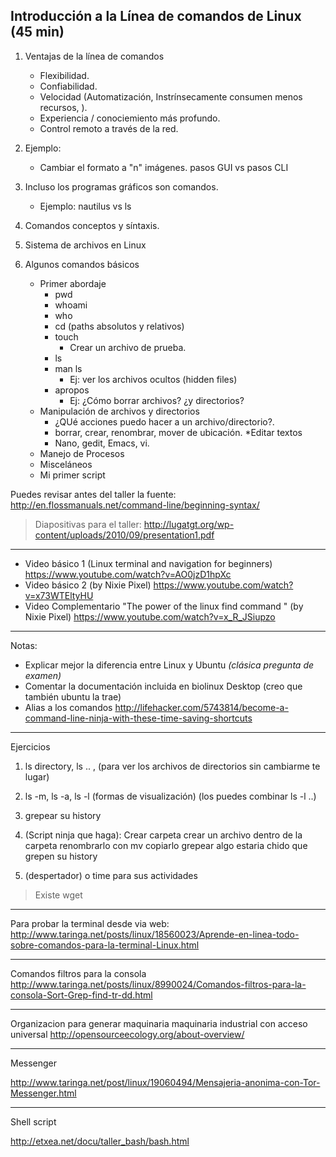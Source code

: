 


## Introducción a la Línea de comandos de Linux (45 min)

1. Ventajas de la línea de comandos
   * Flexibilidad.
   * Confiabilidad.
   * Velocidad (Automatización, Instrínsecamente consumen menos recursos, ).
   * Experiencia / conociemiento más profundo.
   * Control remoto a través de la red.
2. Ejemplo:
    * Cambiar el formato a "n"  imágenes.  pasos GUI vs pasos CLI
3. Incluso los programas gráficos son comandos.
    * Ejemplo: nautilus vs ls
4. Comandos conceptos y síntaxis.
5. Sistema de archivos en Linux

6. Algunos comandos básicos
    * Primer abordaje
        * pwd
        * whoami
        * who
        * cd  (paths absolutos y relativos) 
        * touch 
          * Crear un archivo de prueba.   
        * ls
        * man ls
          * Ej: ver los archivos ocultos (hidden files)
        * apropos
          * Ej: ¿Cómo borrar archivos? ¿y directorios?   
    * Manipulación de archivos y directorios
        * ¿QUé acciones puedo hacer a un archivo/directorio?.
        * borrar, crear, renombrar, mover de ubicación.
    *Editar textos
      * Nano, gedit, Emacs, vi.
    * Manejo de Procesos
    * Misceláneos
    * Mi primer script

Puedes revisar antes del taller la fuente:
http://en.flossmanuals.net/command-line/beginning-syntax/

> Diapositivas para el taller:
http://lugatgt.org/wp-content/uploads/2010/09/presentation1.pdf

***

* Video básico 1 (Linux terminal and navigation for beginners) https://www.youtube.com/watch?v=AO0jzD1hpXc
* Video básico 2 (by Nixie Pixel) https://www.youtube.com/watch?v=x73WTEltyHU
* Video Complementario "The power of the linux find command " (by Nixie Pixel)
https://www.youtube.com/watch?v=x_R_JSiupzo


***
Notas:
* Explicar mejor la diferencia entre Linux y Ubuntu *(clásica pregunta de examen)*
* Comentar la documentación incluida en biolinux Desktop (creo que también ubuntu la trae)
* Alias a los comandos http://lifehacker.com/5743814/become-a-command-line-ninja-with-these-time-saving-shortcuts
***
Ejercicios

1. ls directory, ls .. , 
   (para ver los archivos de directorios sin cambiarme te lugar)
2. ls -m, ls -a, ls -l (formas de visualización)
(los puedes combinar ls -l ..)

3. grepear su history

4. (Script ninja que haga):
Crear carpeta
crear un archivo dentro de la carpeta
renombrarlo con mv
copiarlo
grepear algo
 estaria chido que grepen su history

5. (despertador) o time para sus actividades 

> Existe wget

***

Para probar la terminal desde via web:
http://www.taringa.net/posts/linux/18560023/Aprende-en-linea-todo-sobre-comandos-para-la-terminal-Linux.html
***
Comandos filtros para la consola
http://www.taringa.net/posts/linux/8990024/Comandos-filtros-para-la-consola-Sort-Grep-find-tr-dd.html

***

Organizacion para generar maquinaria maquinaria industrial con acceso universal
http://opensourceecology.org/about-overview/

***

Messenger

http://www.taringa.net/post/linux/19060494/Mensajeria-anonima-con-Tor-Messenger.html

***

Shell script

http://etxea.net/docu/taller_bash/bash.html
